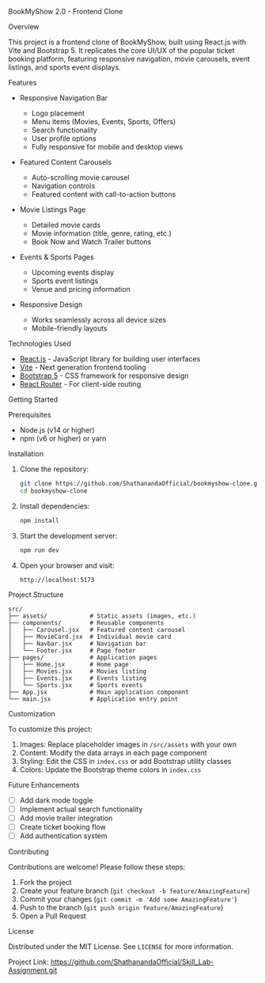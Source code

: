 BookMyShow 2.0 - Frontend Clone

Overview

This project is a frontend clone of BookMyShow, built using React.js with Vite and Bootstrap 5. It replicates the core UI/UX of the popular ticket booking platform, featuring responsive navigation, movie carousels, event listings, and sports event displays.

Features

- Responsive Navigation Bar
  - Logo placement
  - Menu items (Movies, Events, Sports, Offers)
  - Search functionality
  - User profile options
  - Fully responsive for mobile and desktop views

- Featured Content Carousels
  - Auto-scrolling movie carousel
  - Navigation controls
  - Featured content with call-to-action buttons

- Movie Listings Page
  - Detailed movie cards
  - Movie information (title, genre, rating, etc.)
  - Book Now and Watch Trailer buttons

- Events & Sports Pages
  - Upcoming events display
  - Sports event listings
  - Venue and pricing information

- Responsive Design
  - Works seamlessly across all device sizes
  - Mobile-friendly layouts

Technologies Used

- [React.js](https://reactjs.org/) - JavaScript library for building user interfaces
- [Vite](https://vitejs.dev/) - Next generation frontend tooling
- [Bootstrap 5](https://getbootstrap.com/) - CSS framework for responsive design
- [React Router](https://reactrouter.com/) - For client-side routing

Getting Started

Prerequisites

- Node.js (v14 or higher)
- npm (v6 or higher) or yarn

Installation

1. Clone the repository:
   ```bash
   git clone https://github.com/ShathanandaOfficial/bookmyshow-clone.git
   cd bookmyshow-clone
   ```

2. Install dependencies:
   ```bash
   npm install
   ```

3. Start the development server:
   ```bash
   npm run dev
   ```

4. Open your browser and visit:
   ```
   http://localhost:5173
   ```

Project Structure

```
src/
├── assets/            # Static assets (images, etc.)
├── components/        # Reusable components
│   ├── Carousel.jsx   # Featured content carousel
│   ├── MovieCard.jsx  # Individual movie card
│   ├── Navbar.jsx     # Navigation bar
│   └── Footer.jsx     # Page footer
├── pages/             # Application pages
│   ├── Home.jsx       # Home page
│   ├── Movies.jsx     # Movies listing
│   ├── Events.jsx     # Events listing
│   └── Sports.jsx     # Sports events
├── App.jsx            # Main application component
└── main.jsx           # Application entry point
```

Customization

To customize this project:

1. Images: Replace placeholder images in `/src/assets` with your own
2. Content: Modify the data arrays in each page component
3. Styling: Edit the CSS in `index.css` or add Bootstrap utility classes
4. Colors: Update the Bootstrap theme colors in `index.css`

Future Enhancements

- [ ] Add dark mode toggle
- [ ] Implement actual search functionality
- [ ] Add movie trailer integration
- [ ] Create ticket booking flow
- [ ] Add authentication system

Contributing

Contributions are welcome! Please follow these steps:

1. Fork the project
2. Create your feature branch (`git checkout -b feature/AmazingFeature`)
3. Commit your changes (`git commit -m 'Add some AmazingFeature'`)
4. Push to the branch (`git push origin feature/AmazingFeature`)
5. Open a Pull Request

License

Distributed under the MIT License. See `LICENSE` for more information.

Project Link: https://github.com/ShathanandaOfficial/Skill_Lab-Assignment.git
